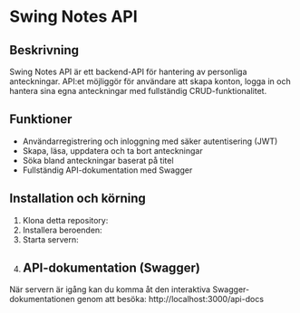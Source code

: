 # Swing Notes API

## Beskrivning
Swing Notes API är ett backend-API för hantering av personliga anteckningar. API:et möjliggör för användare att skapa konton, logga in och hantera sina egna anteckningar med fullständig CRUD-funktionalitet.

## Funktioner
- Användarregistrering och inloggning med säker autentisering (JWT)
- Skapa, läsa, uppdatera och ta bort anteckningar
- Söka bland anteckningar baserat på titel
- Fullständig API-dokumentation med Swagger

## Installation och körning
1. Klona detta repository:
2. Installera beroenden:
3. Starta servern:
4. ## API-dokumentation (Swagger)
När servern är igång kan du komma åt den interaktiva Swagger-dokumentationen genom att besöka: http://localhost:3000/api-docs
